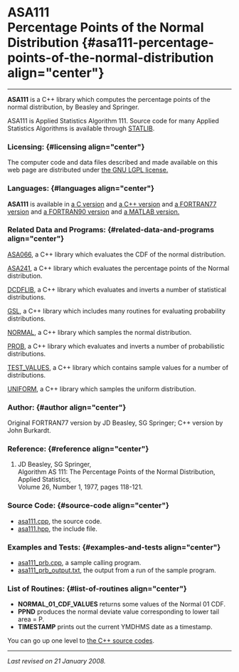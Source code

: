 ASA111\
Percentage Points of the Normal Distribution {#asa111-percentage-points-of-the-normal-distribution align="center"}
============================================

------------------------------------------------------------------------

**ASA111** is a C++ library which computes the percentage points of the
normal distribution, by Beasley and Springer.

ASA111 is Applied Statistics Algorithm 111. Source code for many Applied
Statistics Algorithms is available through
[STATLIB](http://lib.stat.cmu.edu/apstat).

### Licensing: {#licensing align="center"}

The computer code and data files described and made available on this
web page are distributed under [the GNU LGPL
license.](../../txt/gnu_lgpl.txt)

### Languages: {#languages align="center"}

**ASA111** is available in [a C version](../../c_src/asa111/asa111.html)
and [a C++ version](../../cpp_src/asa111/asa111.html) and [a FORTRAN77
version](../../f77_src/asa111/asa111.html) and [a FORTRAN90
version](../../f_src/asa111/asa111.html) and [a MATLAB
version.](../../m_src/asa111/asa111.html)

### Related Data and Programs: {#related-data-and-programs align="center"}

[ASA066](../../cpp_src/asa066/asa066.html), a C++ library which
evaluates the CDF of the normal distribution.

[ASA241](../../cpp_src/asa241/asa241.html), a C++ library which
evaluates the percentage points of the Normal distribution.

[DCDFLIB](../../cpp_src/dcdflib/dcdflib.html), a C++ library which
evaluates and inverts a number of statistical distributions.

[GSL](../../cpp_src/gsl/gsl.html), a C++ library which includes many
routines for evaluating probability distributions.

[NORMAL](../../cpp_src/normal/normal.html), a C++ library which samples
the normal distribution.

[PROB](../../cpp_src/prob/prob.html), a C++ library which evaluates and
inverts a number of probabilistic distributions.

[TEST\_VALUES](../../cpp_src/test_values/test_values.html), a C++
library which contains sample values for a number of distributions.

[UNIFORM](../../cpp_src/uniform/uniform.html), a C++ library which
samples the uniform distribution.

### Author: {#author align="center"}

Original FORTRAN77 version by JD Beasley, SG Springer; C++ version by
John Burkardt.

### Reference: {#reference align="center"}

1.  JD Beasley, SG Springer,\
    Algorithm AS 111: The Percentage Points of the Normal Distribution,\
    Applied Statistics,\
    Volume 26, Number 1, 1977, pages 118-121.

### Source Code: {#source-code align="center"}

-   [asa111.cpp](asa111.cpp), the source code.
-   [asa111.hpp](asa111.hpp), the include file.

### Examples and Tests: {#examples-and-tests align="center"}

-   [asa111\_prb.cpp](asa111_prb.cpp), a sample calling program.
-   [asa111\_prb\_output.txt](asa111_prb_output.txt), the output from a
    run of the sample program.

### List of Routines: {#list-of-routines align="center"}

-   **NORMAL\_01\_CDF\_VALUES** returns some values of the Normal 01
    CDF.
-   **PPND** produces the normal deviate value corresponding to lower
    tail area = P.
-   **TIMESTAMP** prints out the current YMDHMS date as a timestamp.

You can go up one level to [the C++ source codes](../cpp_src.html).

------------------------------------------------------------------------

*Last revised on 21 January 2008.*
